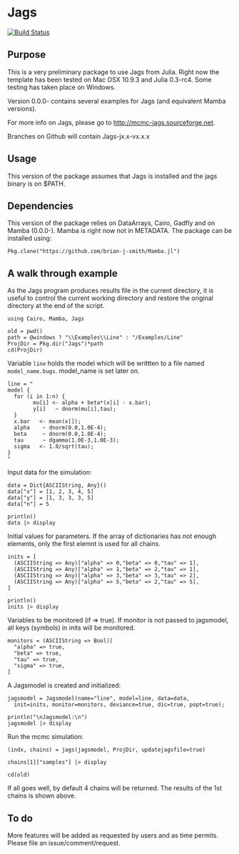 # Jags

[![Build Status](https://travis-ci.org/goedman/Jags.jl.svg?branch=master)](https://travis-ci.org/goedman/Jags.jl)

## Purpose

This is a very preliminary package to use Jags from Julia. Right now the template has been tested on Mac OSX 10.9.3 and Julia 0.3-rc4. Some testing has taken place on Windows.

Version 0.0.0- contains several examples for Jags (and equivalent Mamba versions).

For more info on Jags, please go to <http://mcmc-jags.sourceforge.net>.

Branches on Github will contain Jags-jx.x-vx.x.x

## Usage

This version of the package assumes that Jags is installed and the jags binary is on $PATH.


## Dependencies

This version of the package relies on DataArrays, Cairo, Gadfly and on Mamba (0.0.0-).
Mamba is right now not in METADATA. The package can be installed using:

```
Pkg.clone("https://github.com/brian-j-smith/Mamba.jl")
```

## A walk through example

As the Jags program produces results file in the current directory,
it is useful to control the current working directory and restore
the original directory at the end of the script.

```
using Cairo, Mamba, Jags

old = pwd()
path = @windows ? "\\Examples\\Line" : "/Examples/Line"
ProjDir = Pkg.dir("Jags")*path
cd(ProjDir)
```

Variable `line` holds the model which will be writtten to a file
named `model_name.bugs`. model_name is set later on.

```
line = "
model {
  for (i in 1:n) {
        mu[i] <- alpha + beta*(x[i] - x.bar);
        y[i]   ~ dnorm(mu[i],tau);
  }
  x.bar   <- mean(x[]);
  alpha    ~ dnorm(0.0,1.0E-4);
  beta     ~ dnorm(0.0,1.0E-4);
  tau      ~ dgamma(1.0E-3,1.0E-3);
  sigma   <- 1.0/sqrt(tau);
}
"
```

Input data for the simulation:

```
data = Dict{ASCIIString, Any}()
data["x"] = [1, 2, 3, 4, 5]
data["y"] = [1, 3, 3, 3, 5]
data["n"] = 5

println()
data |> display
```

Initial values for parameters. If the array of dictionaries has
not enough elements, only the first elemnt is used for all chains.

```
inits = [
  (ASCIIString => Any)["alpha" => 0,"beta" => 0,"tau" => 1],
  (ASCIIString => Any)["alpha" => 1,"beta" => 2,"tau" => 1],
  (ASCIIString => Any)["alpha" => 3,"beta" => 3,"tau" => 2],
  (ASCIIString => Any)["alpha" => 5,"beta" => 2,"tau" => 5],
]

println()
inits |> display
```

Variables to be monitored (if => true). If monitor is not passed
to jagsmodel, all keys (symbols) in inits will be monitored.

```
monitors = (ASCIIString => Bool)[
  "alpha" => true,
  "beta" => true,
  "tau" => true,
  "sigma" => true,
]
```

A Jagsmodel is created and initialized:

```
jagsmodel = Jagsmodel(name="line", model=line, data=data,
  init=inits, monitor=monitors, deviance=true, dic=true, popt=true);

println("\nJagsmodel:\n")
jagsmodel |> display
```

Run the mcmc simulation:

```
(indx, chains) = jags(jagsmodel, ProjDir, updatejagsfile=true)

chains[1]["samples"] |> display

cd(old)
```

If all goes well, by default 4 chains will be returned. The results of the 1st chains
is shown above.


## To do

More features will be added as requested by users and as time permits. Please file an issue/comment/request.

